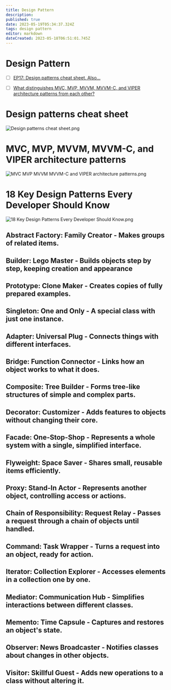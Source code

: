```yaml
---
title: Design Pattern
description: 
published: true
date: 2023-05-19T05:34:37.324Z
tags: design pattern
editor: markdown
dateCreated: 2023-05-18T06:51:01.745Z
---
```


# Design Pattern
- [ ] [EP17: Design patterns cheat sheet. Also...](https://blog.bytebytego.com/p/ep17-design-patterns-cheat-sheet?utm_source=profile&utm_medium=reader2)
- [ ] [What distinguishes MVC, MVP, MVVM, MVVM-C, and VIPER architecture patterns from each other?](https://blog.bytebytego.com/p/ep49-api-architectural-styles?lli=1&utm_source=profile&utm_medium=reader2)


# Design patterns cheat sheet

![Design patterns cheat sheet.png](http://192.168.25.60:8000/files/file_storage/dc75a2e3.png)

# MVC, MVP, MVVM, MVVM-C, and VIPER architecture patterns

![MVC MVP MVVM MVVM-C and VIPER architecture patterns.png](http://192.168.25.60:8000/files/file_storage/0c18e46d.png)

# 18 Key Design Patterns Every Developer Should Know

![18 Key Design Patterns Every Developer Should Know.png](http://192.168.25.60:8000/files/file_storage/f8a8631f.png)

## Abstract Factory: Family Creator - Makes groups of related items.

## Builder: Lego Master - Builds objects step by step, keeping creation and appearance

## Prototype: Clone Maker - Creates copies of fully prepared examples.

## Singleton: One and Only - A special class with just one instance.

## Adapter: Universal Plug - Connects things with different interfaces.

## Bridge: Function Connector - Links how an object works to what it does.

## Composite: Tree Builder - Forms tree-like structures of simple and complex parts.

## Decorator: Customizer - Adds features to objects without changing their core.

## Facade: One-Stop-Shop - Represents a whole system with a single, simplified interface.

## Flyweight: Space Saver - Shares small, reusable items efficiently.

## Proxy: Stand-In Actor - Represents another object, controlling access or actions.

## Chain of Responsibility: Request Relay - Passes a request through a chain of objects until handled.

## Command: Task Wrapper - Turns a request into an object, ready for action.

## Iterator: Collection Explorer - Accesses elements in a collection one by one.

## Mediator: Communication Hub - Simplifies interactions between different classes.

## Memento: Time Capsule - Captures and restores an object's state.

## Observer: News Broadcaster - Notifies classes about changes in other objects.

## Visitor: Skillful Guest - Adds new operations to a class without altering it.